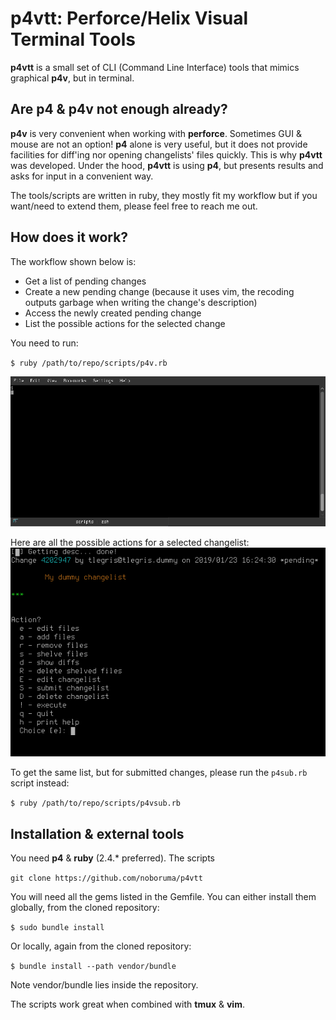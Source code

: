 # p4vtt: Perforce/Helix Visual Terminal Tools

**p4vtt** is a small set of CLI (Command Line Interface) tools that mimics graphical **p4v**, but in terminal.

## Are p4 &amp; p4v not enough already?

**p4v** is very convenient when working with **perforce**. Sometimes GUI &amp; mouse are not an option! **p4** alone is very useful, but it does not provide facilities for diff'ing nor opening changelists' files quickly. This is why **p4vtt** was developed. Under the hood, **p4vtt** is using **p4**, but presents results and asks for input in a convenient way.

The tools/scripts are written in ruby, they mostly fit my workflow but if you want/need to extend them, please feel free to reach me out.

## How does it work?

The workflow shown below is:
- Get a list of pending changes
- Create a new pending change (because it uses vim, the recoding outputs garbage when writing the change's description)
- Access the newly created pending change
- List the possible actions for the selected change

You need to run:

`$ ruby /path/to/repo/scripts/p4v.rb`

![img](https://github.com/noboruma/p4-cli-tui/blob/master/wiki/screenshots/ttyrecord.gif)

Here are all the possible actions for a selected changelist:
![img](https://github.com/noboruma/p4-cli-tui/blob/master/wiki/screenshots/Screenshot_20190124_105032.png)

To get the same list, but for submitted changes, please run the `p4sub.rb` script instead:

`$ ruby /path/to/repo/scripts/p4vsub.rb`

## Installation &amp; external tools

You need **p4** &amp; **ruby** (2.4.* preferred).
The scripts

`git clone https://github.com/noboruma/p4vtt`

You will need all the gems listed in the Gemfile. You can either install them globally, from the cloned repository:

`$ sudo bundle install`

Or locally, again from the cloned repository:

`$ bundle install --path vendor/bundle`

Note vendor/bundle lies inside the repository.


The scripts work great when combined with **tmux** &amp; **vim**.
